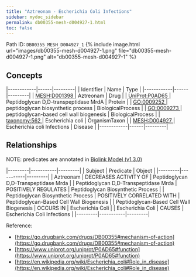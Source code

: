```yaml
---
title: "Aztreonam - Escherichia Coli Infections"
sidebar: mydoc_sidebar
permalink: db00355-mesh-d004927-1.html
toc: false 
---
```



Path ID: `DB00355_MESH_D004927_1`
{% include image.html url="images/db00355-mesh-d004927-1.png" file="db00355-mesh-d004927-1.png" alt="db00355-mesh-d004927-1" %}

## Concepts

|------------|------|---------|
| Identifier | Name | Type    |
|------------|------|---------|
| <a href="https://identifiers.org/MESH:D001398">MESH:D001398 </a> | Aztreonam | Drug |
| <a href="https://identifiers.org/UniProt:P0AD65">UniProt:P0AD65 </a> | Peptidoglycan D,D-transpeptidase MrdA | Protein |
| <a href="https://identifiers.org/GO:0009252">GO:0009252 </a> | peptidoglycan biosynthetic process | BiologicalProcess |
| <a href="https://identifiers.org/GO:0009273">GO:0009273 </a> | peptidoglycan-based cell wall biogenesis | BiologicalProcess |
| <a href="https://identifiers.org/taxonomy:562">taxonomy:562 </a> | Escherichia coli | OrganismTaxon |
| <a href="https://identifiers.org/MESH:D004927">MESH:D004927 </a> | Escherichia coli Infections | Disease |
|------------|------|---------|

## Relationships


NOTE: predicates are annotated in <a href="https://github.com/biolink/biolink-model/releases/tag/v1.3.0">Biolink Model (v1.3.0)</a>

|---------|-----------|---------|
| Subject | Predicate | Object  |
|---------|-----------|---------|
| Aztreonam | DECREASES ACTIVITY OF | Peptidoglycan D,D-Transpeptidase Mrda |
| Peptidoglycan D,D-Transpeptidase Mrda | POSITIVELY REGULATES | Peptidoglycan Biosynthetic Process |
| Peptidoglycan Biosynthetic Process | POSITIVELY CORRELATED WITH | Peptidoglycan-Based Cell Wall Biogenesis |
| Peptidoglycan-Based Cell Wall Biogenesis | OCCURS IN | Escherichia Coli |
| Escherichia Coli | CAUSES | Escherichia Coli Infections |
|---------|-----------|---------|

Reference: 
  - [https://go.drugbank.com/drugs/DB00355#mechanism-of-action](https://go.drugbank.com/drugs/DB00355#mechanism-of-action)
  - [https://www.uniprot.org/uniprot/P0AD65#function](https://www.uniprot.org/uniprot/P0AD65#function)
  - [https://en.wikipedia.org/wiki/Escherichia_coli#Role_in_disease](https://en.wikipedia.org/wiki/Escherichia_coli#Role_in_disease)
